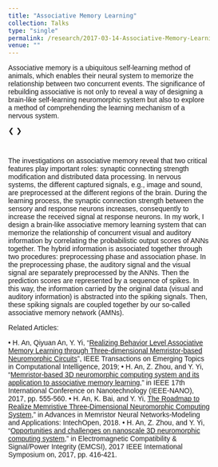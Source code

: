 ```yaml
---
title: "Associative Memory Learning"
collection: Talks
type: "single"
permalink: /research/2017-03-14-Associative-Memory-Learning
venue: ""
---
```

Associative memory is a ubiquitous self-learning method of animals, which enables their neural system to memorize the relationship between two concurrent events. The significance of rebuilding associative is not only to reveal a way of designing a brain-like self-learning neuromorphic system but also to explore a method of comprehending the learning mechanism of a nervous system. 
<html>
<head>
<meta name="viewport" content="width=device-width, initial-scale=1">
<style>
* {box-sizing: border-box}
body {font-family: Verdana, sans-serif; margin:0}
.mySlides {display: none}
img {vertical-align: middle;}

/* Slideshow container */
.slideshow-container {
  max-width: 1000px;
  position: relative;
  margin: auto;
}

/* Next & previous buttons */
.prev, .next {
  cursor: pointer;
  position: absolute;
  top: 50%;
  width: auto;
  padding: 16px;
  margin-top: -22px;
  color: white;
  font-weight: bold;
  font-size: 18px;
  transition: 0.6s ease;
  border-radius: 0 3px 3px 0;
  user-select: none;
}

/* Position the "next button" to the right */
.next {
  right: 0;
  border-radius: 3px 0 0 3px;
}

/* On hover, add a black background color with a little bit see-through */
.prev:hover, .next:hover {
  background-color: rgba(0,0,0,0.8);
}

/* Caption text */
.text {
  color: #f2f2f2;
  font-size: 15px;
  padding: 8px 12px;
  position: absolute;
  bottom: 8px;
  width: 100%;
  text-align: center;
}

/* Number text (1/3 etc) */
.numbertext {
  color: #f2f2f2;
  font-size: 12px;
  padding: 8px 12px;
  position: absolute;
  top: 0;
}

/* The dots/bullets/indicators */
.dot {
  cursor: pointer;
  height: 15px;
  width: 15px;
  margin: 0 2px;
  background-color: #bbb;
  border-radius: 50%;
  display: inline-block;
  transition: background-color 0.6s ease;
}

.active, .dot:hover {
  background-color: #717171;
}

/* Fading animation */
.fade {
  -webkit-animation-name: fade;
  -webkit-animation-duration: 1.5s;
  animation-name: fade;
  animation-duration: 1.5s;
}

@-webkit-keyframes fade {
  from {opacity: .4} 
  to {opacity: 1}
}

@keyframes fade {
  from {opacity: .4} 
  to {opacity: 1}
}

/* On smaller screens, decrease text size */
@media only screen and (max-width: 300px) {
  .prev, .next,.text {font-size: 11px}
}
</style>
</head>
<body>

<div class="slideshow-container">

<div class="mySlides fade">
  <div class="numbertext">1 / 5</div>
  <img src="https://an-hongyu.github.io/vt/images/photo/associative_memory/motivation.PNG" style="width:100%">
  <div class="text">Two-layer Memristor</div>
</div>

<div class="mySlides fade">
  <div class="numbertext">2 / 5</div>
  <img src="https://an-hongyu.github.io/vt/images/photo/associative_memory/associative_memory_learning.PNG" style="width:100%">
  <div class="text">Oak Ridge National Laboratory</div>
</div>

<div class="mySlides fade">
  <div class="numbertext">3 / 5</div>
  <img src="https://an-hongyu.github.io/vt/images/photo/associative_memory/associative_memory_learning_2.PNG" style="width:100%">
  <div class="text">Paul E. Torgersen Researrch Excellence Award</div>
</div>

<div class="mySlides fade">
  <div class="numbertext">4 / 5</div>
  <img src="https://an-hongyu.github.io/vt/images/photo/associative_memory/associative_memory_learning_3.PNG" style="width:100%">
  <div class="text">Paul E. Torgersen Researrch Excellence Award</div>
</div>

<div class="mySlides fade">
  <div class="numbertext">5 / 5</div>
  <img src="https://an-hongyu.github.io/vt/images/photo/associative_memory/conclusion.PNG" style="width:100%">
  <div class="text">Paul E. Torgersen Researrch Excellence Award</div>
</div>

<a class="prev" onclick="plusSlides(-1)">&#10094;</a>
<a class="next" onclick="plusSlides(1)">&#10095;</a>

</div>
<br>

<div style="text-align:center">
  <span class="dot" onclick="currentSlide(1)"></span> 
  <span class="dot" onclick="currentSlide(2)"></span> 
  <span class="dot" onclick="currentSlide(3)"></span> 
</div>

<script>
var slideIndex = 1;
showSlides(slideIndex);

function plusSlides(n) {
  showSlides(slideIndex += n);
}

function currentSlide(n) {
  showSlides(slideIndex = n);
}

function showSlides(n) {
  var i;
  var slides = document.getElementsByClassName("mySlides");
  var dots = document.getElementsByClassName("dot");
  if (n > slides.length) {slideIndex = 1}    
  if (n < 1) {slideIndex = slides.length}
  for (i = 0; i < slides.length; i++) {
      slides[i].style.display = "none";  
  }
  for (i = 0; i < dots.length; i++) {
      dots[i].className = dots[i].className.replace(" active", "");
  }
  slides[slideIndex-1].style.display = "block";  
  dots[slideIndex-1].className += " active";
}
</script>

</body>
</html> 

The investigations on associative memory reveal that two critical features play important roles: synaptic connecting strength modification and distributed data processing. In nervous systems, the different captured signals, e.g., image and sound, are preprocessed at the different regions of the brain. During the learning process, the synaptic connection strength between the sensory and response neurons increases, consequently to increase the received signal at response neurons. 
In my work, I design a brain-like associative memory learning system that can memorize the relationship of concurrent visual and auditory information by correlating the probabilistic output scores of ANNs together. The hybrid information is associated together through two procedures: preprocessing phase and association phase. In the preprocessing phase, the auditory signal and the visual signal are separately preprocessed by the ANNs. Then the prediction scores are represented by a sequence of spikes. In this way, the information carried by the original data (visual and auditory information) is abstracted into the spiking signals. Then, these spiking signals are coupled together by our so-called associative memory network (AMNs). 


Related Articles:

•	H. An, Qiyuan An, Y. Yi, “[Realizing Behavior Level Associative Memory Learning through Three-dimensional Memristor-based Neuromorphic Circuits](https://ieeexplore.ieee.org/abstract/document/8753741/)”, IEEE Transactions on Emerging Topics in Computational Intelligence, 2019;
•	H. An, Z. Zhou, and Y. Yi, “[Memristor-based 3D neuromorphic computing system and its application to associative memory learning](https://ieeexplore.ieee.org/abstract/document/8117459),” in IEEE 17th International Conference on Nanotechnology (IEEE-NANO), 2017, pp. 555-560.
•	H. An, K. Bai, and Y. Yi, [The Roadmap to Realize Memristive Three-Dimensional Neuromorphic Computing System](https://www.intechopen.com/books/advances-in-memristor-neural-networks-modeling-and-applications/the-roadmap-to-realize-memristive-three-dimensional-neuromorphic-computing-system),” in Advances in Memristor Neural Networks-Modeling and Applications: IntechOpen, 2018.
•	H. An, Z. Zhou, and Y. Yi, “[Opportunities and challenges on nanoscale 3D neuromorphic computing system](https://ieeexplore.ieee.org/abstract/document/8077906),” in Electromagnetic Compatibility & Signal/Power Integrity (EMCSI), 2017 IEEE International Symposium on, 2017, pp. 416-421.
   


